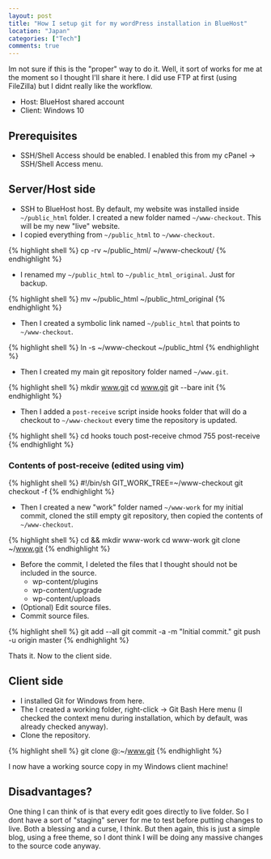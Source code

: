 ```yaml
---
layout: post
title: "How I setup git for my wordPress installation in BlueHost"
location: "Japan"
categories: ["Tech"]
comments: true
---
```


Im not sure if this is the "proper" way to do it. Well, it sort of works for me at the moment so I thought I'll share it here. I did use FTP at first (using FileZilla) but I didnt really like the workflow.

* Host: BlueHost shared account
* Client: Windows 10

## Prerequisites

* SSH/Shell Access should be enabled. I enabled this from my cPanel -> SSH/Shell Access menu.

## Server/Host side

* SSH to BlueHost host. By default, my website was installed inside `~/public_html` folder. I created a new folder named `~/www-checkout`. This will be my new "live" website.
* I copied everything from `~/public_html` to `~/www-checkout`.

{% highlight shell %}
cp -rv ~/public_html/ ~/www-checkout/
{% endhighlight %}

* I renamed my `~/public_html` to `~/public_html_original`. Just for backup.

{% highlight shell %}
mv ~/public_html ~/public_html_original
{% endhighlight %}

* Then I created a symbolic link named `~/public_html` that points to `~/www-checkout`.

{% highlight shell %}
ln -s ~/www-checkout ~/public_html
{% endhighlight %}

* Then I created my main git repository folder named `~/www.git`.

{% highlight shell %}
mkdir www.git
cd www.git
git --bare init
{% endhighlight %}

* Then I added a `post-receive` script inside hooks folder that will do a checkout to `~/www-checkout` every time the repository is updated.

{% highlight shell %}
cd hooks
touch post-receive
chmod 755 post-receive
{% endhighlight %}

### Contents of post-receive (edited using vim)

{% highlight shell %}
#!/bin/sh
GIT_WORK_TREE=~/www-checkout git checkout -f
{% endhighlight %}

* Then I created a new "work" folder named `~/www-work` for my initial commit, cloned the still empty git repository, then copied the contents of `~/www-checkout`.

{% highlight shell %}
cd && mkdir www-work
cd www-work
git clone ~/www.git
{% endhighlight %}

* Before the commit, I deleted the files that I thought should not be included in the source.
  * wp-content/plugins
  * wp-content/upgrade
  * wp-content/uploads
* (Optional) Edit source files.
* Commit source files.

{% highlight shell %}
git add --all
git commit -a -m "Initial commit."
git push -u origin master
{% endhighlight %}

Thats it. Now to the client side.

## Client side

* I installed Git for Windows from here.
* The I created a working folder, right-click -> Git Bash Here menu (I checked the context menu during installation, which by default, was already checked anyway).
* Clone the repository.

{% highlight shell %}
git clone <username>@<domain>:~/www.git
{% endhighlight %}

I now have a working source copy in my Windows client machine!

## Disadvantages?

One thing I can think of is that every edit goes directly to live folder. So I dont have a sort of "staging" server for me to test before putting changes to live. Both a blessing and a curse, I think. But then again, this is just a simple blog, using a free theme, so I dont think I will be doing any massive changes to the source code anyway.
